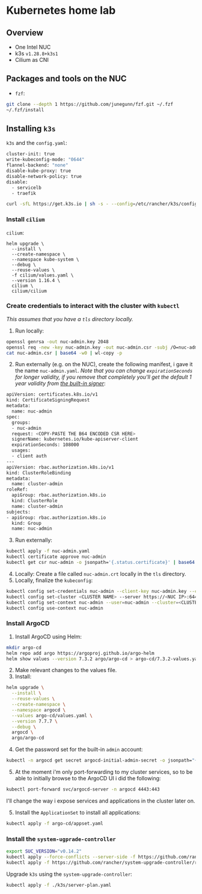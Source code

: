 # Kubernetes home lab

## Overview

* One Intel NUC
* k3s `v1.28.8+k3s1`
* Cilium as CNI

## Packages and tools on the NUC

* `fzf`:

```bash
git clone --depth 1 https://github.com/junegunn/fzf.git ~/.fzf
~/.fzf/install
```

## Installing `k3s`

`k3s` and the `config.yaml`:

```bash
cluster-init: true
write-kubeconfig-mode: "0644"
flannel-backend: "none"
disable-kube-proxy: true
disable-network-policy: true
disable:
  - servicelb
  - traefik
```

```bash
curl -sfL https://get.k3s.io | sh -s - --config=/etc/rancher/k3s/config.yaml
```

### Install `cilium`

`cilium`:

```
helm upgrade \
  --install \
  --create-namespace \
  --namespace kube-system \
  --debug \
  --reuse-values \
  -f cilium/values.yaml \
  --version 1.16.4 \
  cilium \
  cilium/cilium
```

### Create credentials to interact with the cluster with `kubectl`

_This assumes that you have a `tls` directory locally._

1. Run locally:

```bash
openssl genrsa -out nuc-admin.key 2048
openssl req -new -key nuc-admin.key -out nuc-admin.csr -subj /O=nuc-admin/CN=nuc-admin
cat nuc-admin.csr | base64 -w0 | wl-copy -p
```

2. Run externally (e.g. on the NUC), create the following manifest, i gave it the name `nuc-admin.yaml`. _Note that you can change `expirationSeconds` for longer validity, if you remove that completely you'll get the default 1 year validity from [the built-in signer](https://kubernetes.io/docs/reference/access-authn-authz/certificate-signing-requests/#kubernetes-signers)_:

```bash
apiVersion: certificates.k8s.io/v1
kind: CertificateSigningRequest
metadata:
  name: nuc-admin
spec:
  groups:
  - nuc-admin
  request: <COPY-PASTE THE B64 ENCODED CSR HERE>
  signerName: kubernetes.io/kube-apiserver-client
  expirationSeconds: 108000
  usages:
  - client auth
---
apiVersion: rbac.authorization.k8s.io/v1
kind: ClusterRoleBinding
metadata:
  name: cluster-admin
roleRef:
  apiGroup: rbac.authorization.k8s.io
  kind: ClusterRole
  name: cluster-admin
subjects:
- apiGroup: rbac.authorization.k8s.io
  kind: Group
  name: nuc-admin
```

3. Run externally:

```bash
kubectl apply -f nuc-admin.yaml
kubectl certificate approve nuc-admin
kubectl get csr nuc-admin -o jsonpath='{.status.certificate}' | base64 -d > admin.crt
```

4. Locally: Create a file called `nuc-admin.crt` locally in the `tls` directory.
5. Locally, finalize the `kubeconfig`:

```bash
kubectl config set-credentials nuc-admin --client-key nuc-admin.key --client-certificate nuc-admin.crt --embed-certs=true
kubectl config set-cluster <CLUSTER NAME> --server https://<NUC IP>:6443 --insecure-skip-tls-verify=true
kubectl config set-context nuc-admin --user=nuc-admin --cluster=<CLUSTER NAME>
kubectl config use-context nuc-admin
```

### Install ArgoCD

1. Install ArgoCD using Helm:

```bash
mkdir argo-cd
helm repo add argo https://argoproj.github.io/argo-helm
helm show values --version 7.3.2 argo/argo-cd > argo-cd/7.3.2-values.yaml
```

2. Make relevant changes to the values file.
3. Install:

```bash
helm upgrade \
  --install \
  --reuse-values \
  --create-namespace \
  --namespace argocd \
  --values argo-cd/values.yaml \
  --version 7.7.7 \
  --debug \
  argocd \
  argo/argo-cd
```

4. Get the password set for the built-in `admin` account:

```bash
kubectl -n argocd get secret argocd-initial-admin-secret -o jsonpath="{.data.password}" | base64 --decode ; echo
```

5. At the moment i'm only port-forwarding to my cluster services, so to be able to initially browse to the ArgoCD UI i did the following:

```bash
kubectl port-forward svc/argocd-server -n argocd 4443:443
```

I'll change the way i expose services and applications in the cluster later on.

5. Install the `ApplicationSet` to install all applications:

```bash
kubectl apply -f argo-cd/appset.yaml
```

### Install the `system-ugprade-controller`

```bash
export SUC_VERSION="v0.14.2"
kubectl apply --force-conflicts --server-side -f https://github.com/rancher/system-upgrade-controller/releases/download/${SUC_VERSION}/crd.yaml
kubectl apply -f https://github.com/rancher/system-upgrade-controller/releases/download/${SUC_VERSION}/system-upgrade-controller.yaml
```

Upgrade `k3s` using the `system-upgrade-controller`:
```bash
kubectl apply -f ./k3s/server-plan.yaml
```
